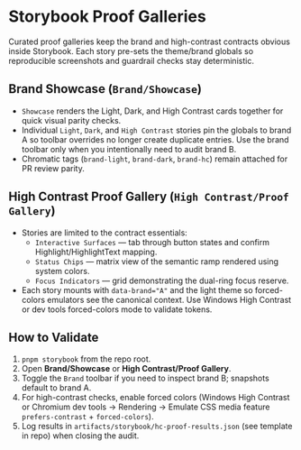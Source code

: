 # Storybook Proof Galleries

Curated proof galleries keep the brand and high-contrast contracts obvious inside Storybook. Each story
pre-sets the theme/brand globals so reproducible screenshots and guardrail checks stay deterministic.

## Brand Showcase (`Brand/Showcase`)

- `Showcase` renders the Light, Dark, and High Contrast cards together for quick visual parity checks.
- Individual `Light`, `Dark`, and `High Contrast` stories pin the globals to brand A so toolbar overrides no
  longer create duplicate entries. Use the brand toolbar only when you intentionally need to audit brand B.
- Chromatic tags (`brand-light`, `brand-dark`, `brand-hc`) remain attached for PR review parity.

## High Contrast Proof Gallery (`High Contrast/Proof Gallery`)

- Stories are limited to the contract essentials:
  - `Interactive Surfaces` &mdash; tab through button states and confirm Highlight/HighlightText mapping.
  - `Status Chips` &mdash; matrix view of the semantic ramp rendered using system colors.
  - `Focus Indicators` &mdash; grid demonstrating the dual-ring focus reserve.
- Each story mounts with `data-brand="A"` and the light theme so forced-colors emulators see the canonical
  context. Use Windows High Contrast or dev tools forced-colors mode to validate tokens.

## How to Validate

1. `pnpm storybook` from the repo root.
2. Open **Brand/Showcase** or **High Contrast/Proof Gallery**.
3. Toggle the `Brand` toolbar if you need to inspect brand B; snapshots default to brand A.
4. For high-contrast checks, enable forced colors (Windows High Contrast or Chromium dev tools → Rendering →
   Emulate CSS media feature `prefers-contrast` + `forced-colors`).
5. Log results in `artifacts/storybook/hc-proof-results.json` (see template in repo) when closing the audit.
